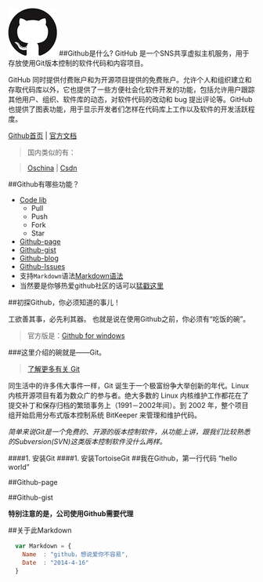 ![github](logo.png)
##Github是什么?
GitHub 是一个SNS共享虚拟主机服务，用于存放使用Git版本控制的软件代码和内容项目。

GitHub 同时提供付费账户和为开源项目提供的免费账户。允许个人和组织建立和存取代码库以外，它也提供了一些方便社会化软件开发的功能，包括允许用户跟踪其他用户、组织、软件库的动态，对软件代码的改动和 bug 提出评论等。GitHub也提供了图表功能，用于显示开发者们怎样在代码库上工作以及软件的开发活跃程度。


[Github首页](http://github.com/hoosin "Github首页") | 
[官方文档](https://help.github.com/articles/github-glossary "官方文档")
>国内类似的有：

>[Oschina](http://git.oschina.net/ "Oschina") | [Csdn](http://code.csdn.net "Csdn") 




##Github有哪些功能？

* [Code lib](http://github.com)
    *  Pull
    *  Push
    *  Fork
    *  Star
* [Github-page](http://hoosin.github.io/easyBtn/)
* [Github-gist](https://gist.github.com/)
* [Github-blog](https://github.com/blog)
* [Github-Issues](https://github.com/hoosin/easyBtn/issues?state=closed)
* 支持`Markdown`语法[Markdown语法](https://github.com/hoosin/MarkDown)
* 当然要是你够热爱github社区的话可以[猛戳这里](http://shop.github.com/ "github-shop")

##初探Github，你必须知道的事儿！

工欲善其事，必先利其器。
也就是说在使用Github之前，你必须有“吃饭的碗”。
>官方版是：[Github for windows](https://windows.github.com/)


###这里介绍的碗就是——Git。
>[了解更多有关 Git](http://git.oschina.net/progit/)

同生活中的许多伟大事件一样，Git 诞生于一个极富纷争大举创新的年代。Linux 内核开源项目有着为数众广的参与者。绝大多数的 Linux 内核维护工作都花在了提交补丁和保存归档的繁琐事务上（1991－2002年间）。到 2002 年，整个项目组开始启用分布式版本控制系统 BitKeeper 来管理和维护代码。

*简单来说Git是一个免费的、开源的版本控制软件，从功能上讲，跟我们比较熟悉的Subversion(SVN)这类版本控制软件没什么两样。*

####1. 安装Git
####1. 安装TortoiseGit
##我在Github，第一行代码 “hello world”
 

##Github-page

##Github-gist

**特别注意的是，公司使用Github需要代理**
 

##关于此Markdown

```javascript
  var Markdown = {
    Name  : "github，想说爱你不容易",
    Date  : "2014-4-16"
  }
```